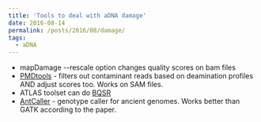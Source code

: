 ```yaml
---
title: 'Tools to deal with aDNA damage'
date: 2016-08-14
permalink: /posts/2016/08/damage/
tags:
  - aDNA
---
```


* mapDamage --rescale option changes quality scores on bam files
* [PMDtools](https://code.google.com/archive/p/pmdtools/) - filters out contaminant reads based on deamination profiles AND adjust scores too. Works on SAM files.
* ATLAS toolset can do [BQSR](https://bitbucket.org/phaentu/atlas/wiki/Sequence%20Data%20Processing%20Tools:%20BQSR)
* [AntCaller](https://github.com/BoyanZhou/AntCaller) - genotype caller for ancient genomes. Works better than GATK according to the paper. 
